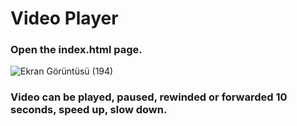 # Video Player

### Open the index.html page.
![Ekran Görüntüsü (194)](https://user-images.githubusercontent.com/48553941/102688475-efc80700-4207-11eb-9b35-a0921c9cd63d.png)

### Video can be played, paused, rewinded or forwarded 10 seconds, speed up, slow down.

